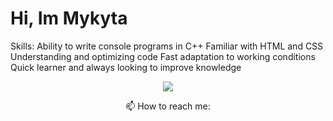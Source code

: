# Hi, Im Mykyta
 Skills:
 Ability to write console programs in C++
 Familiar with HTML and CSS
 Understanding and optimizing code
 Fast adaptation to working conditions
Quick learner and always looking to improve knowledge
</p>

<p align='center'>
   <a href="https://www.linkedin.com/in/mykyta-lieshchenko-046a26271">
       <img src="https://img.shields.io/badge/linkedin-%230077B5.svg?&style=for-the-badge&logo=linkedin&logoColor=white"/>
   </a>
<p align='center'>
   📫 How to reach me: <a href='mailto:nikstalker352@gmail.com`>nikstalker352@gmail.com</a>
</p>

